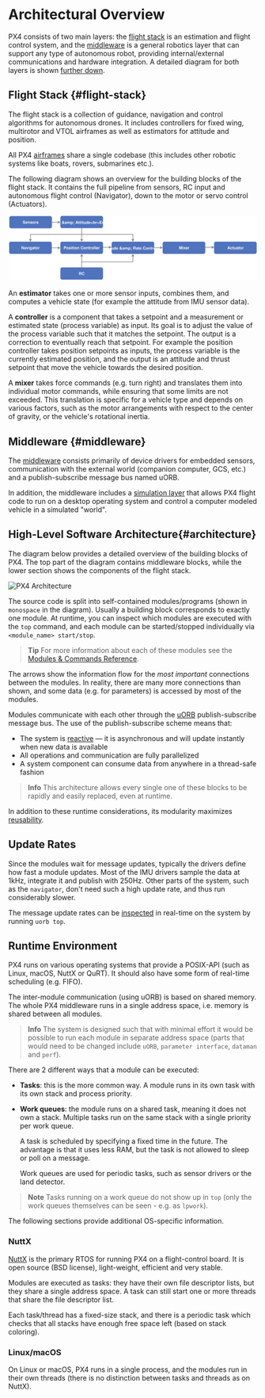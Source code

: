 # Architectural Overview

PX4 consists of two main layers: the [flight stack](#flight-stack) is an estimation and flight control system,
and the [middleware](#middleware) is a general robotics layer that can support any type of autonomous robot, providing internal/external communications and hardware integration.
A detailed diagram for both layers is shown [further down](#architecture).


## Flight Stack {#flight-stack}

The flight stack is a collection of guidance, navigation and control algorithms 
for autonomous drones. 
It includes controllers for fixed wing, multirotor and VTOL airframes 
as well as estimators for attitude and position.

All PX4 [airframes](../airframes/README.md) share a single codebase (this includes other robotic systems like boats, rovers, submarines etc.).

The following diagram shows an overview for the building blocks of
the flight stack. It contains the full pipeline from sensors, RC input and
autonomous flight control (Navigator), down to the motor or servo control
(Actuators).

![PX4 High-Level Flight Stack](../../assets/diagrams/PX4_High-Level_Flight-Stack.svg)
<!-- This diagram can be updated from 
[here](https://drive.google.com/a/px4.io/file/d/15J0eCL77fHbItA249epT3i2iOx4VwJGI/view?usp=sharing) 
and opened with draw.io Diagrams. You might need to request access if you
don't have a px4.io Google account.
Caution: it can happen that after exporting some of the arrows are wrong. In
that case zoom into the graph until the arrows are correct, and then export
again. -->

An **estimator** takes one or more sensor inputs, combines them, and computes a
vehicle state (for example the attitude from IMU sensor data).

A **controller** is a component that takes a setpoint and a measurement or
estimated state (process variable) as input. Its goal is to adjust the value of
the process variable such that it matches the setpoint. The output is a
correction to eventually reach that setpoint. For example the position
controller takes position setpoints as inputs, the process variable is the
currently estimated position, and the output is an attitude and thrust setpoint
that move the vehicle towards the desired position.

A **mixer** takes force commands (e.g. turn right) and translates them into
individual motor commands, while ensuring that some limits are not
exceeded. This translation is specific for a vehicle type and depends on various
factors, such as the motor arrangements with respect to the center of gravity,
or the vehicle's rotational inertia.


## Middleware {#middleware}

The [middleware](../middleware/README.md) consists primarily of device drivers
for embedded sensors, communication with the external world (companion computer,
GCS, etc.) and a publish-subscribe message bus named uORB.

In addition, the middleware includes a [simulation layer](../simulation/README.md) 
that allows PX4 flight code to run on a desktop operating system and control 
a computer modeled vehicle in a simulated "world".



## High-Level Software Architecture{#architecture}

The diagram below provides a detailed overview of the building blocks of PX4. 
The top part of the diagram contains middleware blocks, while the lower
section shows the components of the flight stack.

![PX4 Architecture](../../assets/diagrams/PX4_Architecture.svg)

<!-- This diagram can be updated from 
[here](https://drive.google.com/file/d/0B1TDW9ajamYkaGx3R0xGb1NaeU0/view?usp=sharing) 
and opened with draw.io Diagrams. You might need to request access if you
don't have a px4.io Google account.
Caution: it can happen that after exporting some of the arrows are wrong. In
that case zoom into the graph until the arrows are correct, and then export
again. -->


The source code is split into self-contained modules/programs (shown in `monospace` in the
diagram). Usually a building block corresponds to exactly one module. At
runtime, you can inspect which modules are executed with the `top` command, and
each module can be started/stopped individually via `<module_name> start/stop`.

> **Tip** For more information about each of these modules see the
> [Modules & Commands Reference](../middleware/modules_main.md).

The arrows show the information flow for the *most important* connections between
the modules. In reality, there are many more connections than shown, and some data 
(e.g. for parameters) is accessed by most of the modules.

Modules communicate with each other through the [uORB](../middleware/uorb.md)
publish-subscribe message bus. 
The use of the publish-subscribe scheme means that:

- The system is [reactive](http://www.reactivemanifesto.org) — it is
  asynchronous and will update instantly when new data is available
- All operations and communication are fully parallelized
- A system component can consume data from anywhere in a thread-safe fashion

> **Info** This architecture allows every single one of these
> blocks to be rapidly and easily replaced, even at runtime.

In addition to these runtime considerations, its modularity maximizes [reusability](https://en.wikipedia.org/wiki/Reusability).


## Update Rates

Since the modules wait for message updates, typically the drivers define how
fast a module updates. Most of the IMU drivers sample the data at 1kHz,
integrate it and publish with 250Hz. Other parts of the system, such
as the `navigator`, don't need such a high update rate, and thus run
considerably slower.

The message update rates can be [inspected](../middleware/uorb.md#urb-top-command)
in real-time on the system by running `uorb top`.

## Runtime Environment

PX4 runs on various operating systems that provide a POSIX-API
(such as Linux, macOS, NuttX or QuRT). It should also have some form of
real-time scheduling (e.g. FIFO).

The inter-module communication (using uORB) is based on shared memory. The whole
PX4 middleware runs in a single address space, i.e. memory is shared between all
modules. 

> **Info** The system is designed such that with minimal effort it would
> be possible to run each module in separate address space (parts that would need
> to be changed include `uORB`, `parameter interface`, `dataman` and `perf`).

There are 2 different ways that a module can be executed:
- **Tasks**: this is the more common way. A module runs in its own task with its
  own stack and process priority.
- **Work queues**: the module runs on a shared task, meaning it does not own a
  stack. Multiple tasks run on the same stack with a single priority per work
  queue.
  
  A task is scheduled by specifying a fixed time in the future.
  The advantage is that it uses less RAM, but the task is not allowed to sleep
  or poll on a message.

  Work queues are used for periodic tasks, such as sensor drivers or the land
  detector.

> **Note** Tasks running on a work queue do not show up in `top` 
> (only the work queues themselves can be seen - e.g. as `lpwork`).

The following sections provide additional OS-specific information.

### NuttX

[NuttX](http://nuttx.org/) is the primary RTOS for running PX4 on a flight-control
board. It is open source (BSD license), light-weight, efficient and very stable.

Modules are executed as tasks: they have their own file descriptor lists, but
they share a single address space. A task can still start one or more threads
that share the file descriptor list.

Each task/thread has a fixed-size stack, and there is a periodic task which
checks that all stacks have enough free space left (based on stack coloring).

### Linux/macOS

On Linux or macOS, PX4 runs in a single process, and the modules run in their own
threads (there is no distinction between tasks and threads as on NuttX).
